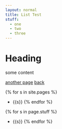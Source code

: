 ```yaml
---
layout: normal
title: List Test
stuff:
  - one
  - two
  - three
---
```

# Heading

some content

[another page](./another-page.html)
[back](./)

{% for s in site.pages %}
 - {{s}}
{% endfor %}

{% for s in page.stuff %}
 - {{s}}
{% endfor %}
